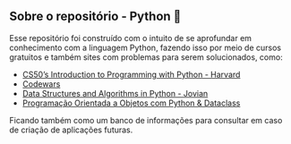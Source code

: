 ## Sobre o repositório - Python 🐍

Esse repositório foi construído com o intuito de se aprofundar em conhecimento com a linguagem Python, fazendo isso por meio de cursos gratuitos e também sites com problemas para serem solucionados, como:

- [CS50’s Introduction to Programming with Python - Harvard](https://cs50.harvard.edu/python/2022/)
- [Codewars](https://www.codewars.com/)
- [Data Structures and Algorithms in Python - Jovian](https://jovian.com/learn/data-structures-and-algorithms-in-python)
- [Programação Orientada a Objetos com Python & Dataclass](https://www.youtube.com/watch?v=eqBf1TxN5mQ&ab_channel=ProgramadorPython)

Ficando também como um banco de informações para consultar em caso de criação de aplicações futuras.